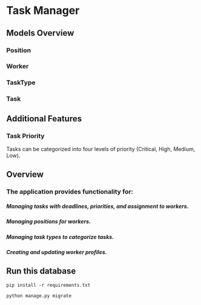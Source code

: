 # Task Manager
## Models Overview
### Position
### Worker
### TaskType
### Task
## Additional Features
### Task Priority
Tasks can be categorized into four levels of priority (Critical, High, Medium, Low).

## Overview

### The application provides functionality for:

##### Managing tasks with deadlines, priorities, and assignment to workers.
##### Managing positions for workers.
##### Managing task types to categorize tasks.
##### Creating and updating worker profiles.
## Run this database
```
pip install -r requirements.txt
```
```
python manage.py migrate
```
